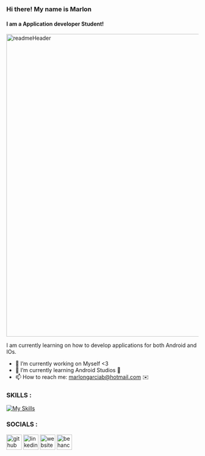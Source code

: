 ### Hi there! My name is Marlon
#### I am a Application developer Student!

<img width="791" alt="readmeHeader" src="https://user-images.githubusercontent.com/94327966/205761178-0ee70d7a-5ac7-416b-b87f-d459b678f543.png">


I am currently learning on how to develop applications for both Android and IOs.

- 🔭 I’m currently working on Myself <3  
- 🌱 I’m currently learning Android Studios 🤘 
- 📫 How to reach me: marlongarciab@hotmail.com ✉️     

### SKILLS :
[![My Skills](https://skillicons.dev/icons?i=java,html,css,kotlin,photoshop)](https://skillicons.dev)

### SOCIALS :
[<img src='https://cdn.jsdelivr.net/npm/simple-icons@3.0.1/icons/github.svg' alt='github' height='40'>](https://github.com/https://github.com/MarlonGarciaBermejo)  [<img src='https://cdn.jsdelivr.net/npm/simple-icons@3.0.1/icons/linkedin.svg' alt='linkedin' height='40'>](https://www.linkedin.com/in/https://www.linkedin.com/in/marlon-garcia-bermejo-29a341131//)  [<img src='https://cdn.jsdelivr.net/npm/simple-icons@3.0.1/icons/icloud.svg' alt='website' height='40'>](https://marlongarcia.myportfolio.com/)  [<img src='https://cdn.jsdelivr.net/npm/simple-icons@3.0.1/icons/behance.svg' alt='behance' height='40'>](https://www.behance.net/MarlonGarciaBermejo)                                                                                
